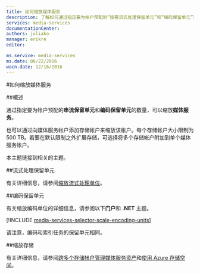 ```yaml
---
title: 如何缩放媒体服务
description: 了解如何通过指定要为帐户预配的“按需流式处理保留单元”和“编码保留单元”数，缩放媒体服务。
services: media-services
documentationCenter: 
authors: juliako
manager: erikre
editor: 

ms.service: media-services
ms.date: 06/22/2016
wacn.date: 12/16/2016
---
```


#如何缩放媒体服务  

##概述

通过指定要为帐户预配的**串流保留单元**和**编码保留单元**的数量，可以缩放**媒体服务**。

也可以通过向媒体服务帐户添加存储帐户来缩放该帐户。每个存储帐户大小限制为 500 TB。若要在默认限制之外扩展存储，可选择将多个存储帐户附加到单个媒体服务帐户。

本主题链接到相关的主题。

##<a id="streaming_endpoins"></a>流式处理保留单元

有关详细信息，请参阅[缩放流式处理单位](./media-services-manage-origins.md#scale_streaming_endpoints)。

##<a id="encoding_reserved_units"></a>编码保留单元

有关缩放编码单位的详细信息，请参阅以下**门户**和 **.NET** 主题。

[!INCLUDE [media-services-selector-scale-encoding-units](../../includes/media-services-selector-scale-encoding-units.md)]

请注意，编码和索引任务的保留单元相同。

##<a id="storage"></a>缩放存储

有关详细信息，请参阅[跨多个存储帐户管理媒体服务资产](./meda-services-managing-multiple-storage-accounts.md)和[使用 Azure 存储空间](../storage/index.md/)。

<!---HONumber=Mooncake_Quality_Review_1202_2016-->